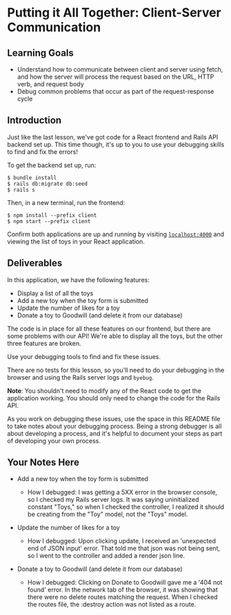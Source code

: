 # Putting it All Together: Client-Server Communication

## Learning Goals

- Understand how to communicate between client and server using fetch, and how
  the server will process the request based on the URL, HTTP verb, and request
  body
- Debug common problems that occur as part of the request-response cycle

## Introduction

Just like the last lesson, we've got code for a React frontend and Rails API
backend set up. This time though, it's up to you to use your debugging skills to
find and fix the errors!

To get the backend set up, run:

```console
$ bundle install
$ rails db:migrate db:seed
$ rails s
```

Then, in a new terminal, run the frontend:

```console
$ npm install --prefix client
$ npm start --prefix client
```

Confirm both applications are up and running by visiting
[`localhost:4000`](http://localhost:4000) and viewing the list of toys in your
React application.

## Deliverables

In this application, we have the following features:

- Display a list of all the toys
- Add a new toy when the toy form is submitted
- Update the number of likes for a toy
- Donate a toy to Goodwill (and delete it from our database)

The code is in place for all these features on our frontend, but there are some
problems with our API! We're able to display all the toys, but the other three
features are broken.

Use your debugging tools to find and fix these issues.

There are no tests for this lesson, so you'll need to do your debugging in the
browser and using the Rails server logs and `byebug`.

**Note**: You shouldn't need to modify any of the React code to get the
application working. You should only need to change the code for the Rails API.

As you work on debugging these issues, use the space in this README file to take
notes about your debugging process. Being a strong debugger is all about
developing a process, and it's helpful to document your steps as part of
developing your own process.

## Your Notes Here

- Add a new toy when the toy form is submitted

  - How I debugged:
    I was getting a 5XX error in the browser console, so I checked my Rails server logs. It was saying uninitialized constant "Toys," so when I checked the controller, I realized it should be creating from the "Toy" model, not the "Toys" model.

- Update the number of likes for a toy

  - How I debugged:
    Upon clicking update, I received an 'unexpected end of JSON input' error. That told me that json was not being sent, so I went to the controller and added a render json line.


- Donate a toy to Goodwill (and delete it from our database)

  - How I debugged:
    Clicking on Donate to Goodwill gave me a '404 not found' error. In the network tab of the browser, it was showing that there were no delete routes matching the request. When I checked the routes file, the :destroy action was not listed as a route.
